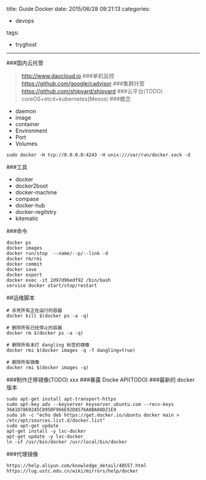 title: Guide Docker
date: 2015/06/28 09:21:13
categories:

 - devops 


tags:

- tryghost

---

###国内云托管
>http://www.daocloud.io
###单机监控
>https://github.com/google/cadvisor
###集群托管
>https://github.com/shipyard/shipyard
###云平台(TODO) 
coreOS+etcd+kubernetes(Mesos)
###概念
 * daemon 
 * image
 * container  
  * Environment
  * Port
  * Volumes
```
sudo docker -H tcp://0.0.0.0:4243 -H unix:///var/run/docker.sock -d
```
###工具
 * docker
 * docker2boot
 * docker-machine
 * compase
 * docker-hub
 * docker-regitstry
 * kitematic


###命令
```language-bash
docker ps
docker images
docker run/stop  --name/--p/--link -d
docker rm/rmi
docker commit
docker save
docker export
docker exec -it 2d97d96edf92 /bin/bash
service docker start/stop/restart
```
##运维脚本
```language-bash
# 杀死所有正在运行的容器 
docker kill $(docker ps -a -q) 

# 删除所有已经停止的容器 
docker rm $(docker ps -a -q) 

# 删除所有未打 dangling 标签的镜像 
docker rmi $(docker images -q -f dangling=true) 

# 删除所有镜像 
docker rmi $(docker images -q) 

```


###制作迁移镜像(TODO)
xxx
###暴露 Docke API(TODO)
###最新的 docker 版本
```language-bash
sudo apt-get install apt-transport-https  
sudo apt-key adv --keyserver keyserver.ubuntu.com --recv-keys 36A1D7869245C8950F966E92D8576A8BA88D21E9  
sudo sh -c "echo deb https://get.docker.io/ubuntu docker main > /etc/apt/sources.list.d/docker.list"  
sudo apt-get update  
apt-get install -y lxc-docker  
apt-get update -y lxc-docker  
ln -sf /usr/bin/docker /usr/local/bin/docker  
```

###代理镜像
```language-bash
https://help.aliyun.com/knowledge_detail/40557.html
https://lug.ustc.edu.cn/wiki/mirrors/help/docker
```



